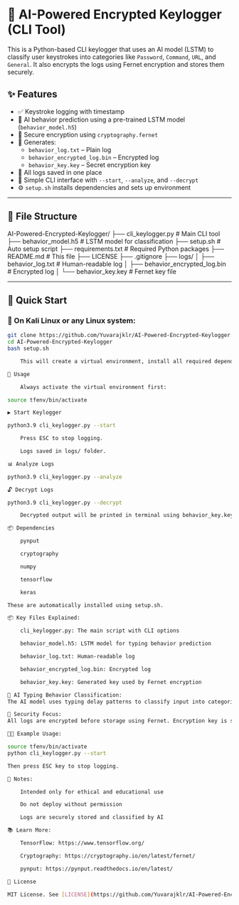 # 🔐 AI-Powered Encrypted Keylogger (CLI Tool)

This is a Python-based CLI keylogger that uses an AI model (LSTM) to classify user keystrokes into categories like `Password`, `Command`, `URL`, and `General`. It also encrypts the logs using Fernet encryption and stores them securely.

## ✨ Features

- ✅ Keystroke logging with timestamp
- 🧠 AI behavior prediction using a pre-trained LSTM model (`behavior_model.h5`)
- 🔐 Secure encryption using `cryptography.fernet`
- 📄 Generates:
  - `behavior_log.txt` – Plain log
  - `behavior_encrypted_log.bin` – Encrypted log
  - `behavior_key.key` – Secret encryption key
- 📁 All logs saved in one place
- 🔧 Simple CLI interface with `--start`, `--analyze`, and `--decrypt`
- ⚙️ `setup.sh` installs dependencies and sets up environment

---

## 📂 File Structure

AI-Powered-Encrypted-Keylogger/
├── cli_keylogger.py # Main CLI tool
├── behavior_model.h5 # LSTM model for classification
├── setup.sh # Auto setup script
├── requirements.txt # Required Python packages
├── README.md # This file
├── LICENSE
├── .gitignore
├── logs/
│ ├── behavior_log.txt # Human-readable log
│ ├── behavior_encrypted_log.bin # Encrypted log
│ └── behavior_key.key # Fernet key file


---

## 🚀 Quick Start

### 🐧 On Kali Linux or any Linux system:

```bash
git clone https://github.com/Yuvarajklr/AI-Powered-Encrypted-Keylogger.git
cd AI-Powered-Encrypted-Keylogger
bash setup.sh

    This will create a virtual environment, install all required dependencies, and get the tool ready.

📌 Usage

    Always activate the virtual environment first:

source tfenv/bin/activate

▶ Start Keylogger

python3.9 cli_keylogger.py --start

    Press ESC to stop logging.

    Logs saved in logs/ folder.

📊 Analyze Logs

python3.9 cli_keylogger.py --analyze

🔓 Decrypt Logs

python3.9 cli_keylogger.py --decrypt

    Decrypted output will be printed in terminal using behavior_key.key.

📦 Dependencies

    pynput

    cryptography

    numpy

    tensorflow

    keras

These are automatically installed using setup.sh.

📦 Key Files Explained:

    cli_keylogger.py: The main script with CLI options

    behavior_model.h5: LSTM model for typing behavior prediction

    behavior_log.txt: Human-readable log

    behavior_encrypted_log.bin: Encrypted log

    behavior_key.key: Generated key used by Fernet encryption

🧠 AI Typing Behavior Classification:
The AI model uses typing delay patterns to classify input into categories like "Password", "Command", "URL", or "General". Helps monitor behavior patterns intelligently.

🔐 Security Focus:
All logs are encrypted before storage using Fernet. Encryption key is saved as behavior_key.key. Do not share or lose this key.

👨‍💻 Example Usage:

source tfenv/bin/activate  
python cli_keylogger.py --start  

Then press ESC key to stop logging.

📎 Notes:

    Intended only for ethical and educational use

    Do not deploy without permission

    Logs are securely stored and classified by AI

📚 Learn More:

    TensorFlow: https://www.tensorflow.org/

    Cryptography: https://cryptography.io/en/latest/fernet/

    pynput: https://pynput.readthedocs.io/en/latest/

📄 License

MIT License. See [LICENSE](https://github.com/Yuvarajklr/AI-Powered-Encrypted-Keylogger/blob/main/LICENSE) for more details.
